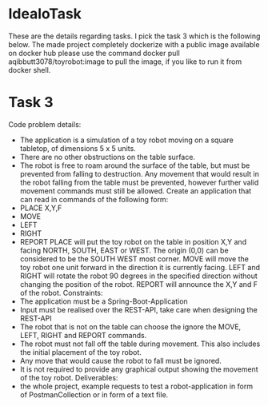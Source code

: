 # IdealoTask
These are the details regarding tasks. I pick the task 3 which is the following below. The made project completely dockerize with a public image available on docker hub please use the command docker pull aqibbutt3078/toyrobot:image to pull the image, if you like to run it from docker shell.
# Task 3

Code problem details:
- The application is a simulation of a toy robot moving on a square tabletop, of
dimensions 5 x 5 units.
- There are no other obstructions on the table surface.
- The robot is free to roam around the surface of the table, but must be prevented from
falling to destruction. Any movement that would result in the robot falling from the table must
be prevented, however further valid movement commands must still be allowed.
Create an application that can read in commands of the following form:
- PLACE X,Y,F
- MOVE
- LEFT
- RIGHT
- REPORT
PLACE will put the toy robot on the table in position X,Y and facing NORTH,
SOUTH, EAST or WEST. The origin (0,0) can be considered to be the SOUTH WEST
most corner.
MOVE will move the toy robot one unit forward in the direction it is currently facing.
LEFT and RIGHT will rotate the robot 90 degrees in the specified direction without
changing the position of the robot.
REPORT will announce the X,Y and F of the robot. 
Constraints:
- The application must be a Spring-Boot-Application
- Input must be realised over the REST-API, take care when designing the REST-API
- The robot that is not on the table can choose the ignore the MOVE, LEFT, RIGHT
and REPORT commands.
- The robot must not fall off the table during movement. This also includes the initial
placement of the toy robot.
- Any move that would cause the robot to fall must be ignored.
- It is not required to provide any graphical output showing the movement of the toy
robot. 
Deliverables: 
- the whole project, example requests to test a robot-application in form of PostmanCollection or in form of a text file.

